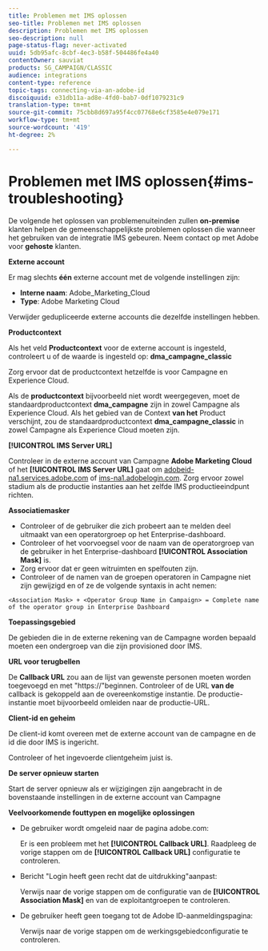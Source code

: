 ```yaml
---
title: Problemen met IMS oplossen
seo-title: Problemen met IMS oplossen
description: Problemen met IMS oplossen
seo-description: null
page-status-flag: never-activated
uuid: 5db95afc-8cbf-4ec3-b58f-504486fe4a40
contentOwner: sauviat
products: SG_CAMPAIGN/CLASSIC
audience: integrations
content-type: reference
topic-tags: connecting-via-an-adobe-id
discoiquuid: e31db11a-ad8e-4fd0-bab7-0df1079231c9
translation-type: tm+mt
source-git-commit: 75cbb8d697a95f4cc07768e6cf3585e4e079e171
workflow-type: tm+mt
source-wordcount: '419'
ht-degree: 2%

---
```



# Problemen met IMS oplossen{#ims-troubleshooting}

De volgende het oplossen van problemenuiteinden zullen **on-premise** klanten helpen de gemeenschappelijkste problemen oplossen die wanneer het gebruiken van de integratie IMS gebeuren. Neem contact op met Adobe voor **gehoste** klanten.

**Externe account**

Er mag slechts **één** externe account met de volgende instellingen zijn:

* **Interne naam**: Adobe_Marketing_Cloud
* **Type**: Adobe Marketing Cloud

Verwijder gedupliceerde externe accounts die dezelfde instellingen hebben.

**Productcontext**

Als het veld **Productcontext** voor de externe account is ingesteld, controleert u of de waarde is ingesteld op: **dma_campagne_classic**

Zorg ervoor dat de productcontext hetzelfde is voor Campagne en Experience Cloud.

Als de **productcontext** bijvoorbeeld niet wordt weergegeven, moet de standaardproductcontext **dma_campagne** zijn in zowel Campagne als Experience Cloud. Als het gebied van de Context **van het** Product verschijnt, zou de standaardproductcontext **dma_campagne_classic** in zowel Campagne als Experience Cloud moeten zijn.

**[!UICONTROL IMS Server URL]**

Controleer in de externe account van Campagne **Adobe Marketing Cloud** of het **[!UICONTROL IMS Server URL]** gaat om [adobeid-na1.services.adobe.com](https://adobeid-na1.services.adobe.com/) of [ims-na1.adobelogin.com](http://ims-na1.adobelogin.com/). Zorg ervoor zowel stadium als de productie instanties aan het zelfde IMS productieeindpunt richten.

**Associatiemasker**

* Controleer of de gebruiker die zich probeert aan te melden deel uitmaakt van een operatorgroep op het Enterprise-dashboard.
* Controleer of het voorvoegsel voor de naam van de operatorgroep van de gebruiker in het Enterprise-dashboard **[!UICONTROL Association Mask]** is.
* Zorg ervoor dat er geen witruimten en spelfouten zijn.
* Controleer of de namen van de groepen operatoren in Campagne niet zijn gewijzigd en of ze de volgende syntaxis in acht nemen:

```
<Association Mask> + <Operator Group Name in Campaign> = Complete name of the operator group in Enterprise Dashboard
```

**Toepassingsgebied**

De gebieden die in de externe rekening van de Campagne worden bepaald moeten een ondergroep van die zijn provisioned door IMS.

**URL voor terugbellen**

De **Callback URL** zou aan de lijst van gewenste personen moeten worden toegevoegd en met &quot;https://&quot;beginnen. Controleer of de URL **van de** callback is gekoppeld aan de overeenkomstige instantie. De productie-instantie moet bijvoorbeeld omleiden naar de productie-URL.

**Client-id en geheim**

De client-id komt overeen met de externe account van de campagne en de id die door IMS is ingericht.

Controleer of het ingevoerde clientgeheim juist is.

**De server opnieuw starten**

Start de server opnieuw als er wijzigingen zijn aangebracht in de bovenstaande instellingen in de externe account van Campagne

**Veelvoorkomende fouttypen en mogelijke oplossingen**

* De gebruiker wordt omgeleid naar de pagina adobe.com:

   Er is een probleem met het **[!UICONTROL Callback URL]**. Raadpleeg de vorige stappen om de **[!UICONTROL Callback URL]** configuratie te controleren.

* Bericht &quot;Login heeft geen recht dat de uitdrukking&quot;aanpast:

   Verwijs naar de vorige stappen om de configuratie van de **[!UICONTROL Association Mask]** en van de exploitantgroepen te controleren.

* De gebruiker heeft geen toegang tot de Adobe ID-aanmeldingspagina:

   Verwijs naar de vorige stappen om de werkingsgebiedconfiguratie te controleren.

